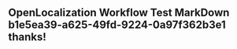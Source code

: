 <properties
ms.topic="hero-topic"
ms.test1="hero-topic"
ms.test2="test"/>

## OpenLocalization Workflow Test MarkDown b1e5ea39-a625-49fd-9224-0a97f362b3e1 thanks!
